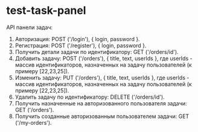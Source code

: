 # test-task-panel

API панели задач:
1. Авторизация: POST ('/login'), { login, password }. 
2. Регистрация: POST ('/register'), { login, password }. 
3. Получить детали задачи по идентификатору: GET ('/orders/id').
4. Добавить задачу: POST ('/orders'), { title, text, userIds }, где userIds - массив идентификаторов, назначенных на задачу пользователей (к примеру [22,23,25]). 
5. Изменить задачу: PUT ('/orders'), { title, text, userIds }, где userIds - массив идентификаторов, назначенных на задачу пользователей (к примеру [22,23,25]). 
6. Удалить задачу по идентификатору: DELETE ('/orders/id').
7. Получить назначенные на авторизованного пользователя задачи: GET ('/orders'). 
8. Получить созданные авторизованным пользователем задачи: GET ('/my-orders').
